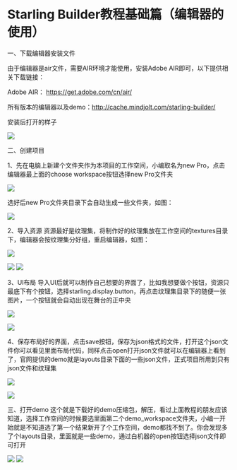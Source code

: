 # Starling Builder教程基础篇（编辑器的使用）

一、下载编辑器安装文件

由于编辑器是air文件，需要AIR环境才能使用，安装Adobe AIR即可，以下提供相关下载链接：

Adobe AIR： https://get.adobe.com/cn/air/

所有版本的编辑器以及demo：http://cache.mindjolt.com/starling-builder/

安装后打开的样子

![](https://raw.githubusercontent.com/yuhengh/starling-builder-tutorial/cn/images/editor/01.png)


二、创建项目

1、先在电脑上新建个文件夹作为本项目的工作空间，小编取名为new Pro，点击编辑器最上面的choose workspace按钮选择new Pro文件夹

![](https://raw.githubusercontent.com/yuhengh/starling-builder-tutorial/cn/images/editor/02.png)

选好后new Pro文件夹目录下会自动生成一些文件夹，如图：

![](https://raw.githubusercontent.com/yuhengh/starling-builder-tutorial/cn/images/editor/03.png)

2、导入资源
资源最好是纹理集，将制作好的纹理集放在工作空间的textures目录下，编辑器会按纹理集分好组，重启编辑器，如图：


![](https://raw.githubusercontent.com/yuhengh/starling-builder-tutorial/cn/images/editor/04.png)

![](https://raw.githubusercontent.com/yuhengh/starling-builder-tutorial/cn/images/editor/05.png)
![](https://raw.githubusercontent.com/yuhengh/starling-builder-tutorial/cn/images/editor/06.png)

3、UI布局
导入UI后就可以制作自己想要的界面了，比如我想要做个按钮，资源只最底下有个按钮，选择starling.display.button，再点击纹理集目录下的随便一张图片，一个按钮就会自动出现在舞台的正中央

![](https://raw.githubusercontent.com/yuhengh/starling-builder-tutorial/cn/images/editor/07.png)

![](https://raw.githubusercontent.com/yuhengh/starling-builder-tutorial/cn/images/editor/08.png)

4、保存布局好的界面，点击save按钮，保存为json格式的文件，打开这个json文件你可以看见里面布局代码，同样点击open打开json文件就可以在编辑器上看到了，官网提供的demo就是layouts目录下面的一些json文件，正式项目所用到只有json文件和纹理集

![](https://raw.githubusercontent.com/yuhengh/starling-builder-tutorial/cn/images/editor/09.png)

![](https://raw.githubusercontent.com/yuhengh/starling-builder-tutorial/cn/images/editor/10.png)

三、打开demo
这个就是下载好的demo压缩包，解压，看过上面教程的朋友应该知道，选择工作空间的时候要选里面第二个demo_workspace文件夹，小编一开始就是不知道选了第一个结果新开了个工作空间，demo都找不到了。你会发现多了个layouts目录，里面就是一些demo，通过白机器的open按钮选择json文件即可打开

![](https://raw.githubusercontent.com/yuhengh/starling-builder-tutorial/cn/images/editor/11.png)
![](https://raw.githubusercontent.com/yuhengh/starling-builder-tutorial/cn/images/editor/12.png)